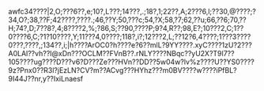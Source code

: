 awfc34????|2,O;???6??,e;10?,L???;14???,.;18?,1;22??,A;2???6,l;??30,@????;?34,O?;38,??F;42????,????.;46,??Y;50,???c;54,?X;58,?7;62,??u;66,??6;70,??H;74?,D;7??8?,4;8????2,%;?86,S;??90,????P;9?4,R??;98,E?;10???2,C;1??0????6,C;?1?10????,Y;11???4,0????;118?,i?;12???2,L;??12?6,4????;1???3????0???,????,;134??,i;|h????ArOC0?h????e?6??mlL?9YY????.xyC????1zU?2???A0LAl??vh??I@xDn???OCLM??FVnB??.rNLY????NBqc??yU2X?T9l7??105????ug????D???v6?D???Ze???HVn??DD??5w04w?lv%z????U??YS0????9z?Pnx0??R3l?jEzLN?CV?m??ACvg???HYhz???m0BV????w????iPfBL?9I44J??nr,y??IxiLnaesf
